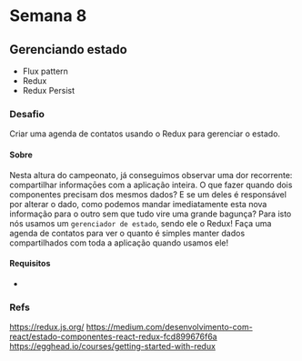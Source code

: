 # Semana 8

## Gerenciando estado

- Flux pattern
- Redux
- Redux Persist

### Desafio

Criar uma agenda de contatos usando o Redux para gerenciar o estado.

#### Sobre

Nesta altura do campeonato, já conseguimos observar uma dor recorrente: compartilhar informaçōes com a aplicação inteira.
O que fazer quando dois componentes precisam dos mesmos dados? E se um deles é responsável por alterar o dado, como podemos mandar imediatamente esta nova informação para o outro sem que tudo vire uma grande bagunça?
Para isto nós usamos um `gerenciador de estado`, sendo ele o Redux! Faça uma agenda de contatos para ver o quanto é simples manter dados compartilhados com toda a aplicação quando usamos ele!

#### Requisitos

-

### Refs

https://redux.js.org/
https://medium.com/desenvolvimento-com-react/estado-componentes-react-redux-fcd899676f6a
https://egghead.io/courses/getting-started-with-redux
